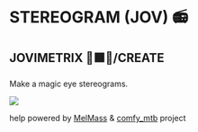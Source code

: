
# STEREOGRAM (JOV) 📻
## JOVIMETRIX 🔺🟩🔵/CREATE
<p>Make a magic eye stereograms.</p>

![](https://raw.githubusercontent.com/Amorano/Jovimetrix-examples/master/node/STEREOGRAM/STEREOGRAM.gif)

help powered by [MelMass](https://github.com/melMass) & [comfy_mtb](https://github.com/melMass/comfy_mtb) project
